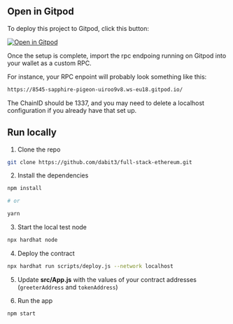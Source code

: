 ## Open in Gitpod

To deploy this project to Gitpod, click this button:

[![Open in Gitpod](https://gitpod.io/button/open-in-gitpod.svg)](https://gitpod.io/#github.com/dabit3/full-stack-ethereum)

Once the setup is complete, import the rpc endpoing running on Gitpod into your wallet as a custom RPC.

For instance, your RPC enpoint will probably look something like this:

```sh
https://8545-sapphire-pigeon-uiroo9v8.ws-eu18.gitpod.io/
```

The ChainID should be 1337, and you may need to delete a localhost configuration if you already have that set up.

## Run locally

1. Clone the repo

```sh
git clone https://github.com/dabit3/full-stack-ethereum.git
```

2. Install the dependencies

```sh
npm install

# or

yarn
```

3. Start the local test node

```sh
npx hardhat node
```

4. Deploy the contract

```sh
npx hardhat run scripts/deploy.js --network localhost
```

5. Update __src/App.js__ with the values of your contract addresses (`greeterAddress` and `tokenAddress`)

6. Run the app

```sh
npm start
```